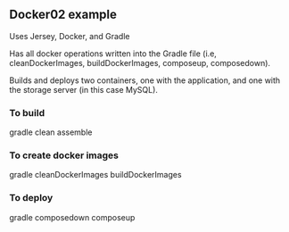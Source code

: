 ## Docker02 example

Uses Jersey, Docker, and Gradle

Has all docker operations written into the Gradle file (i.e, cleanDockerImages,
buildDockerImages, composeup, composedown).

Builds and deploys two containers, one with the application, and one with 
the storage server (in this case MySQL).

### To build

gradle clean assemble

### To create docker images

gradle cleanDockerImages buildDockerImages

### To deploy

gradle composedown composeup
